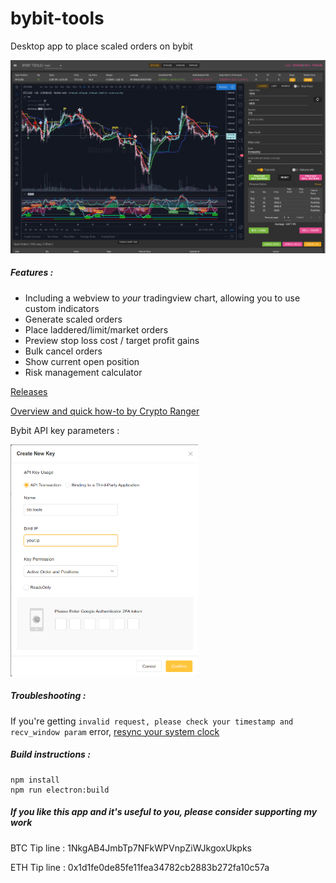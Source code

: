 # bybit-tools

Desktop app to place scaled orders on bybit

![Preview](./screenshots/main_screen.png)

##### Features :

 - Including a webview to *your* tradingview chart, allowing you to use custom indicators
 - Generate scaled orders
 - Place laddered/limit/market orders
 - Preview stop loss cost / target profit gains
 - Bulk cancel orders
 - Show current open position
 - Risk management calculator

[Releases](https://github.com/TranceGeniK/bybit-tools/releases)

[Overview and quick how-to by Crypto Ranger](https://www.youtube.com/watch?v=it4fIeX-Gc0)


Bybit API key parameters : 

<img src="screenshots/bybit_key_parameters.png" width="300">

##### Troubleshooting :
If you're getting `invalid request, please check your timestamp and recv_window param` error, [resync your system clock](https://www.google.com/search?q=resync+system+clock&oq=resync+system+clock)

##### Build instructions :
```
npm install
npm run electron:build
```

##### If you like this app and it's useful to you, please consider supporting my work

BTC Tip line : 1NkgAB4JmbTp7NFkWPVnpZiWJkgoxUkpks

ETH Tip line : 0x1d1fe0de85fe11fea34782cb2883b272fa10c57a

